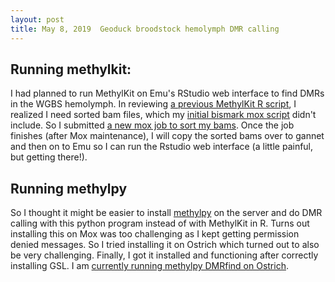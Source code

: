 ```yaml
---
layout: post
title: May 8, 2019  Geoduck broodstock hemolymph DMR calling
---
```


## Running methylkit:
I had planned to run MethylKit on Emu's RStudio web interface to find DMRs in the WGBS hemolymph. In reviewing [a previous MethylKit R script](https://github.com/shellytrigg/Shelly_Pgenerosa/blob/master/analyses/methylkit_JuviPgenr_allData/Pgenr_Juvi_OA_RRBS_onEmu.Rmd), I realized I need sorted bam files, which my [initial bismark mox script](https://github.com/shellytrigg/Shelly_Pgenerosa/blob/master/scripts/20190415_BismarkAlignAS1.2I60_Pgenr070_10K.sh) didn't include. So I submitted [a new mox job to sort my bams](https://github.com/shellytrigg/Shelly_Pgenerosa/blob/master/scripts/20190508_sort_dedup_bams.sh). Once the job finishes (after Mox maintenance), I will copy the sorted bams over to gannet and then on to Emu so I can run the Rstudio web interface (a little painful, but getting there!).

## Running methylpy
So I thought it might be easier to install [methylpy](https://github.com/yupenghe/methylpy) on the server and do DMR calling with this python program instead of with MethylKit in R. Turns out installing this on Mox was too challenging as I kept getting permission denied messages. So I tried installing it on Ostrich which turned out to also be very challenging. Finally, I got it installed and functioning after correctly installing GSL. I am [currently running methylpy DMRfind on Ostrich](https://github.com/shellytrigg/Shelly_Pgenerosa/blob/master/analyses/WGBS_conditionedBroodstockHemolymph/Methylpy_call_DMRs.ipynb). 


